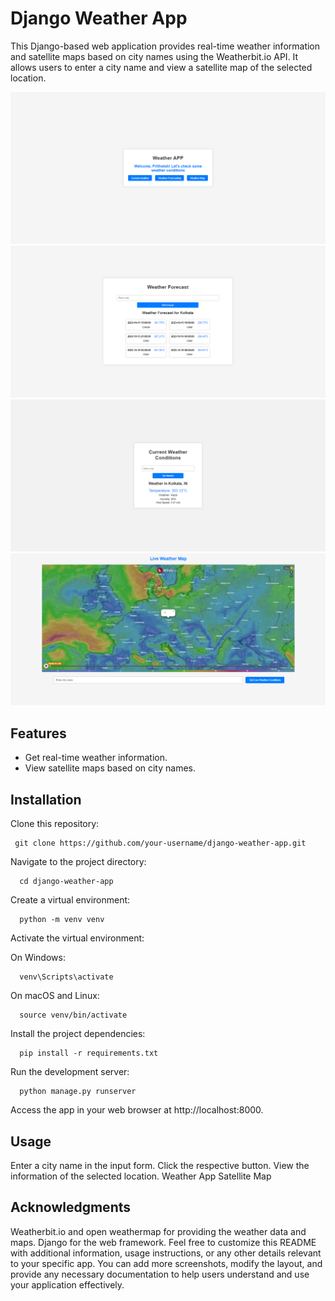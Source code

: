 # Django Weather App

This Django-based web application provides real-time weather information and satellite maps based on city names using the Weatherbit.io API. It allows users to enter a city name and view a satellite map of the selected location.

![Weather-App](Projectimages/UI.PNG)
![Weather App](Projectimages/UI2.PNG)
![Weather App](Projectimages/UI3.PNG)
![Weather App](Projectimages/UI4.PNG)
## Features

- Get real-time weather information.
- View satellite maps based on city names.

## Installation
Clone this repository:

     
     git clone https://github.com/your-username/django-weather-app.git
Navigate to the project directory:

   
      cd django-weather-app
Create a virtual environment:

    
      python -m venv venv
Activate the virtual environment:

On Windows:

   
      venv\Scripts\activate
On macOS and Linux:


      source venv/bin/activate
Install the project dependencies:

    
      pip install -r requirements.txt
Run the development server:

   
      python manage.py runserver
Access the app in your web browser at http://localhost:8000.

## Usage
Enter a city name in the input form.
Click the respective button.
View the information of the selected location.
Weather App Satellite Map

## Acknowledgments
Weatherbit.io and open weathermap for providing the weather data and maps.
Django for the web framework.
Feel free to customize this README with additional information, usage instructions, or any other details relevant to your specific app. You can add more screenshots, modify the layout, and provide any necessary documentation to help users understand and use your application effectively.
